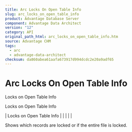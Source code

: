 ```yaml
---
title: Arc Locks On Open Table Info
slug: arc_locks_on_open_table_info
product: Advantage Database Server
component: Advantage Data Architect
version: "12"
category: API
original_path_html: arc_locks_on_open_table_info.htm
source: Advantage CHM
tags:
  - arc
  - advantage-data-architect
checksum: da860abea61aafa673917d994dcdc2e20a9adf65
---
```


# Arc Locks On Open Table Info

Locks on Open Table Info

Locks on Open Table Info

| Locks on Open Table Info |  |  |  |  |

Shows which records are locked or if the entire file is locked.
